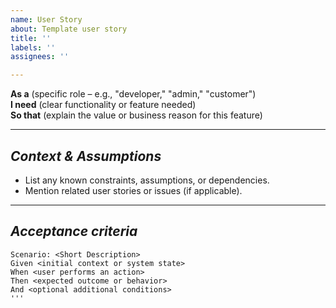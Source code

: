 ```yaml
---
name: User Story
about: Template user story
title: ''
labels: ''
assignees: ''

---
```


**As a** (specific role – e.g., "developer," "admin," "customer")  
**I need** (clear functionality or feature needed)  
**So that** (explain the value or business reason for this feature)

---

## *Context & Assumptions*
- List any known constraints, assumptions, or dependencies.  
- Mention related user stories or issues (if applicable).

---

## *Acceptance criteria*
```gherkin
Scenario: <Short Description>  
Given <initial context or system state>  
When <user performs an action>  
Then <expected outcome or behavior>  
And <optional additional conditions>
'''
